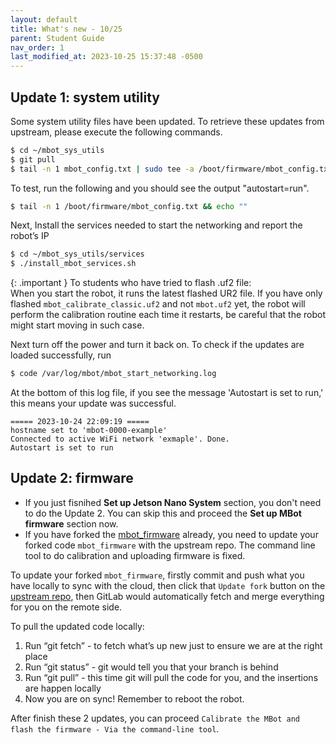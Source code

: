 ```yaml
---
layout: default
title: What's new - 10/25
parent: Student Guide
nav_order: 1
last_modified_at: 2023-10-25 15:37:48 -0500
---
```


## Update 1: system utility
Some system utility files have been updated. To retrieve these updates from upstream, please execute the following commands.

```bash
$ cd ~/mbot_sys_utils
$ git pull
$ tail -n 1 mbot_config.txt | sudo tee -a /boot/firmware/mbot_config.txt > /dev/null 
```
To test, run the following and you should see the output "autostart=run".
```bash
$ tail -n 1 /boot/firmware/mbot_config.txt && echo ""
```
Next, Install the services needed to start the networking and report the robot’s IP
```bash
$ cd ~/mbot_sys_utils/services
$ ./install_mbot_services.sh
```

{: .important }
To students who have tried to flash .uf2 file: <br> When you start the robot, it runs the latest flashed UR2 file. If you have only flashed `mbot_calibrate_classic.uf2` and not `mbot.uf2` yet, the robot will perform the calibration routine each time it restarts, be careful that the robot might start moving in such case.

Next turn off the power and turn it back on.
To check if the updates are loaded successfully, run
```bash
$ code /var/log/mbot/mbot_start_networking.log
```
At the bottom of this log file, if you see the message 'Autostart is set to run,' this means your update was successful.
```
===== 2023-10-24 22:09:19 =====
hostname set to 'mbot-0000-example'
Connected to active WiFi network 'exmaple'. Done.
Autostart is set to run 
```

## Update 2: firmware
- If you just fisnihed **Set up Jetson Nano System** section, you don't need to do the Update 2. You can skip this and proceed the **Set up MBot firmware** section now.
- If you have forked the [mbot_firmware](https://gitlab.eecs.umich.edu/rob550-f23/mbot_firmware) already, you need to update your forked code `mbot_firmware` with the upstream repo. The command line tool to do calibration and uploading firmware is fixed.

To update your forked `mbot_firmware`, firstly commit and push what you have locally to sync with the cloud, then click that `Update fork` button on the [upstream repo](https://gitlab.eecs.umich.edu/rob550-f23/mbot_firmware), then GitLab would automatically fetch and merge everything for you on the remote side. 

To pull the updated code locally:
1. Run “git fetch”  - to fetch what’s up new just to ensure we are at the right place
2. Run “git status” - git would tell you that your branch is behind
3. Run “git pull” - this time git will pull the code for you, and the insertions are happen locally
4. Now you are on sync! Remember to reboot the robot.

After finish these 2 updates, you can proceed `Calibrate the MBot and flash the firmware - Via the command-line tool`.
